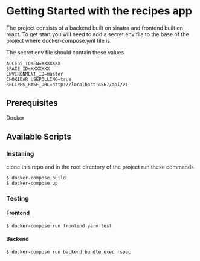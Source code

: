 # Getting Started with the recipes app

The project consists of a backend built on sinatra and frontend built on react.
To get start you will need to add a secret.env file to the base of the project where
docker-compose.yml file is.

The secret.env file should contain these values
```
ACCESS_TOKEN=XXXXXXX
SPACE_ID=XXXXXXX
ENVIRONMENT_ID=master
CHOKIDAR_USEPOLLING=true
RECIPES_BASE_URL=http://localhost:4567/api/v1
```

## Prerequisites
Docker

## Available Scripts

### Installing
clone this repo and in the root directory of the project run these commands
```
$ docker-compose build
$ docker-compose up
```

### Testing

#### Frontend
```
$ docker-compose run frontend yarn test
```

#### Backend
```
$ docker-compose run backend bundle exec rspec
```